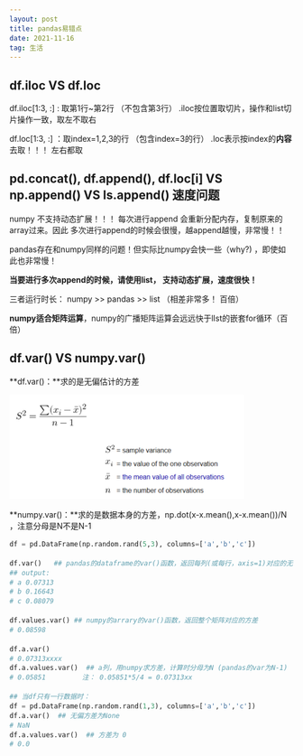 ```yaml
---
layout: post
title: pandas易错点
date: 2021-11-16 
tag: 生活
---
```


## **df.iloc VS df.loc** 

df.iloc[1:3, :]  : 取第1行~第2行 （不包含第3行）   .iloc按位置取切片，操作和list切片操作一致，取左不取右

df.loc[1:3, :] ：取index=1,2,3的行 （包含index=3的行）   .loc表示按index的**内容**去取！！！ 左右都取



## **pd.concat(),  df.append(), df.loc[i]  VS  np.append()   VS   ls.append() 速度问题**

numpy 不支持动态扩展！！！ 每次进行append 会重新分配内存，复制原来的array过来。因此 多次进行append的时候会很慢，越append越慢，非常慢！！

pandas存在和numpy同样的问题！但实际比numpy会快一些（why?) ，即使如此也非常慢！

**当要进行多次append的时候，请使用list， 支持动态扩展，速度很快！**

三者运行时长： numpy >> pandas >> list  （相差非常多！ 百倍）

**numpy适合矩阵运算**，numpy的广播矩阵运算会远远快于lIst的嵌套for循环（百倍）



## df.var()  VS  numpy.var()

**df.var()：**求的是无偏估计的方差

<img src="../images/posts/image-20211116155310286.png" alt="image-20211116155310286" style="zoom:60%;" />



**numpy.var()：**求的是数据本身的方差，np.dot(x-x.mean(),x-x.mean())/N ，注意分母是N不是N-1

```python
df = pd.DataFrame(np.random.rand(5,3), columns=['a','b','c'])

df.var()   ## pandas的dataframe的var()函数，返回每列(或每行，axis=1)对应的无偏方差
## output: 
# a 0.07313
# b 0.16643
# c 0.08079

df.values.var() ## numpy的arrary的var()函数，返回整个矩阵对应的方差
# 0.08598

df.a.var()
# 0.07313xxxx
df.a.values.var()  ## a列，用numpy求方差，计算时分母为N (pandas的var为N-1)
# 0.05851         注： 0.05851*5/4 = 0.07313xx

## 当df只有一行数据时：
df = pd.DataFrame(np.random.rand(1,3), columns=['a','b','c'])
df.a.var()  ## 无偏方差为None
# NaN
df.a.values.var()  ## 方差为 0
# 0.0
```

